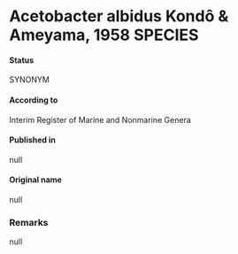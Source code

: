 # Acetobacter albidus Kondô & Ameyama, 1958 SPECIES

#### Status
SYNONYM

#### According to
Interim Register of Marine and Nonmarine Genera

#### Published in
null

#### Original name
null

### Remarks
null